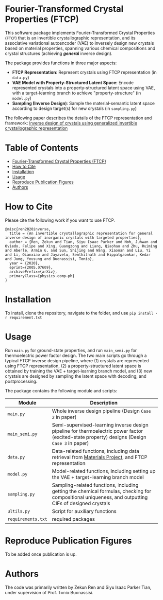 # Fourier-Transformed Crystal Properties (FTCP)

This software package implements Fourier-Transformed Crystal Properties (`FTCP`) that is an invertible crystallographic representation, and its associative variational autoencoder (VAE) to inversely design new crystals based on material properties, spanning various chemical compositions and crystal structures (achieving **_general_** inverse design).

The package provides functions in three major aspects:
- **FTCP Representation**: Represent crystals using FTCP representation (in `data.py`)
- **VAE Model with Property-Structured Latent Space**: Encode represented crystals into a property-structured latent space using VAE,  with a target-learning branch to achieve "property-structure" (in `model.py`)
- **Sampling (Inverse Design)**: Sample the material-semantic latent space according to design target(s) for new crystals (in `sampling.py`)

The following paper describes the details of the FTCP representation and framework: 
[Inverse design of crystals using generalized invertible crystallographic
representation](https://arxiv.org/pdf/2005.07609.pdf)

# Table of Contents
- [Fourier-Transformed Crystal Properties (FTCP)](#fourier-transformed-crystal-properties-ftcp)
- [How to Cite](#how-to-cite)
- [Installation](#installation)
- [Usage](#usage)
- [Reproduce Publication Figures](#reproduce-publication-figures)
- [Authors](#authors)

# How to Cite

Please cite the following work if you want to use FTCP.
```
@misc{ren2020inverse,
  title = {An invertible crystallographic representation for general inverse design of inorganic crystals with targeted properties},
  author = {Ren, Zekun and Tian, Siyu Isaac Parker and Noh, Juhwan and Oviedo, Felipe and Xing, Guangzong and Liang, Qiaohao and Zhu, Ruiming and Aberle, Armin G. and Sun, Shijing and Wang, Xiaonan and Liu, Yi and Li, Qianxiao and Jayavelu, Senthilnath and Hippalgaonkar, Kedar and Jung, Yousung and Buonassisi, Tonio},
  year = {2020},
  eprint={2005.07609},
  archivePrefix={arXiv},
  primaryClass={physics.comp-ph}
}
```

# Installation

To install, clone the repository, navigate to the folder, and use
`pip install -r requirement.txt`


# Usage

Run `main.py` for ground-state properties, and run `main_semi.py` for thermoelectric power factor design. The two main scripts go through a typical FTCP inverse design pipeline, where (1) crystals are represented using FTCP representation, (2) a property-structured latent space is obtained by training the VAE + target-learning branch model, and (3) new crystals are designed by sampling the latent space with decoding, and postprocessing.

The package contains the following module and scripts:

| Module | Description |
| ------------- | ------------------------------ |
| `main.py`      | Whole inverse design pipeline (Design `Case 2` in paper)|
| `main_semi.py`      | Semi-supervised-learning inverse design pipeline for thermoelectric power factor (excited-state property) designs (Design `Case 3` in paper)|
| `data.py`  | Data-related functions, including data retrieval from [Materials Project](https://materialsproject.org/), and FTCP representation|
| `model.py`  | Model-related functions, including setting up the VAE + target-learning branch model|
| `sampling.py`  | Sampling-related functions, including getting the chemical formulas, checking for compositional uniqueness, and outputting CIFs of designed crystals|
| `ultils.py` | Script for auxiliary functions|
| `requirements.txt`| required packages|

# Reproduce Publication Figures

To be added once publication is up.

# Authors

The code was primarily written by Zekun Ren and Siyu Isaac Parker Tian, under supervision of Prof. Tonio Buonassisi.
